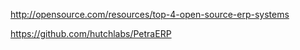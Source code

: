 http://opensource.com/resources/top-4-open-source-erp-systems


https://github.com/hutchlabs/PetraERP
